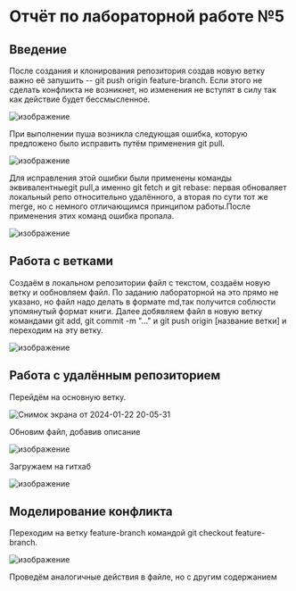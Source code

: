 # Отчёт по лабораторной работе №5
## Введение
После создания и клонирования репозитория создав новую ветку важно её запушить -- git push origin feature-branch. Если этого не сделать конфликта не возникнет, но изменения не вступят в силу так как действие будет бессмысленное. 

![изображение](https://github.com/AlyonaKharitonova/git_practice_Kheh/assets/144344692/12db577c-b88c-4c64-b1a2-4e83be0d068b)

При выполнении пуша возникла следующая ошибка, которую предложено было исправить путём применения git pull.

![изображение](https://github.com/AlyonaKharitonova/git_practice_Kheh/assets/144344692/92803a3f-bea7-4711-83eb-03c4ceb7fb26)

Для исправления этой ошибки были применены команды эквивалентныеgit pull,а именно git fetch и git rebase: первая обноваляет локальный репо относительно удалённого, а вторая по сути тот же merge, но с немного отличающимся принципом работы.После применения этих команд ошибка пропала.

![изображение](https://github.com/AlyonaKharitonova/git_practice_Kheh/assets/144344692/14dd9372-aed0-4a55-8212-402f318fa804)

## Работа с ветками
Создаём в локальном репозитории файл с текстом, создаём новую ветку и ообновляем файл. По заданию лабораторной на это прямо не указано, но файл надо делать в формате md,так получится соблюсти упомянутый формат книги. Далее добявляем файл в новую ветку командами git add, git commit -m "..." и git push origin [название ветки] и переходим на эту ветку.

![изображение](https://github.com/AlyonaKharitonova/git_practice_Kheh/assets/144344692/3e2520aa-ddf1-4548-b739-8f970de708cc)

## Работа с удалённым репозиторием
Перейдём на основную ветку. 

![Снимок экрана от 2024-01-22 20-05-31](https://github.com/AlyonaKharitonova/git_practice_Kheh/assets/144344692/58eeb4c9-7482-4eb2-b6d4-439a78403d71)

Обновим файл, добавив описание

![изображение](https://github.com/AlyonaKharitonova/git_practice_Kheh/assets/144344692/343a2c2f-92f7-4fac-9d39-f05c2950b4b2)

Загружаем на гитхаб

![изображение](https://github.com/AlyonaKharitonova/git_practice_Kheh/assets/144344692/e1a2680b-924a-4157-8f67-b9bb523da3ea)

## Моделирование конфликта
Переходим на ветку feature-branch командой git checkout feature-branch.

![изображение](https://github.com/AlyonaKharitonova/git_practice_Kheh/assets/144344692/898ef24a-cda0-48a8-acaa-a3e81f4f9b01)

Проведём аналогичные действия в файле, но с другим содержанием











